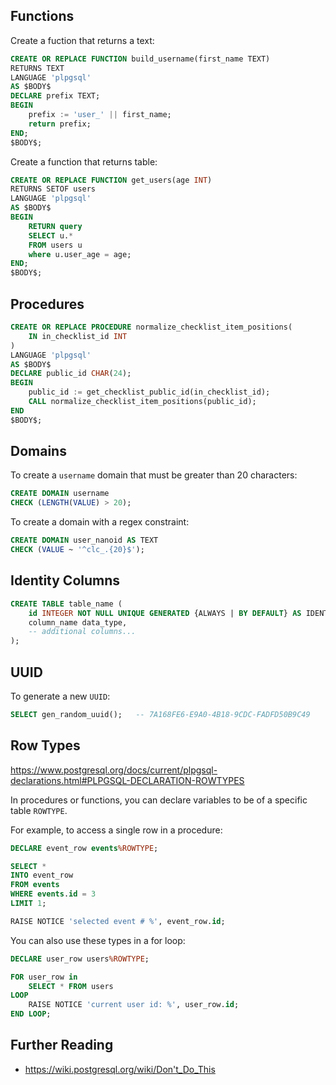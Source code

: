 
## Functions

Create a fuction that returns a text:

```sql
CREATE OR REPLACE FUNCTION build_username(first_name TEXT)
RETURNS TEXT
LANGUAGE 'plpgsql'
AS $BODY$
DECLARE prefix TEXT;
BEGIN
    prefix := 'user_' || first_name;
    return prefix;
END;
$BODY$;
```


Create a function that returns table:

```sql
CREATE OR REPLACE FUNCTION get_users(age INT)
RETURNS SETOF users 
LANGUAGE 'plpgsql'
AS $BODY$
BEGIN
    RETURN query 
    SELECT u.*
    FROM users u
    where u.user_age = age;
END;
$BODY$;
```


## Procedures

```sql
CREATE OR REPLACE PROCEDURE normalize_checklist_item_positions(
    IN in_checklist_id INT
)
LANGUAGE 'plpgsql'
AS $BODY$
DECLARE public_id CHAR(24);
BEGIN
	public_id := get_checklist_public_id(in_checklist_id);
	CALL normalize_checklist_item_positions(public_id);
END
$BODY$;
```


## Domains

To create a `username` domain that must be greater than 20 characters: 

```sql
CREATE DOMAIN username 
CHECK (LENGTH(VALUE) > 20);
```

To create a domain with a regex constraint:

```sql
CREATE DOMAIN user_nanoid AS TEXT
CHECK (VALUE ~ '^clc_.{20}$');
```



## Identity Columns

```sql
CREATE TABLE table_name (
    id INTEGER NOT NULL UNIQUE GENERATED {ALWAYS | BY DEFAULT} AS IDENTITY PRIMARY KEY,
    column_name data_type,
    -- additional columns...
);
```


## UUID

To generate a new `UUID`:

```sql
SELECT gen_random_uuid();   -- 7A168FE6-E9A0-4B18-9CDC-FADFD50B9C49
```


## Row Types

https://www.postgresql.org/docs/current/plpgsql-declarations.html#PLPGSQL-DECLARATION-ROWTYPES


In procedures or functions, you can declare variables to be of a specific table `ROWTYPE`. 

For example, to access a single row in a procedure:

```sql
DECLARE event_row events%ROWTYPE;

SELECT * 
INTO event_row
FROM events
WHERE events.id = 3
LIMIT 1;

RAISE NOTICE 'selected event # %', event_row.id;
```


You can also use these types in a for loop:

```sql
DECLARE user_row users%ROWTYPE;

FOR user_row in 
    SELECT * FROM users
LOOP
    RAISE NOTICE 'current user id: %', user_row.id;
END LOOP;
```


## Further Reading

* https://wiki.postgresql.org/wiki/Don't_Do_This